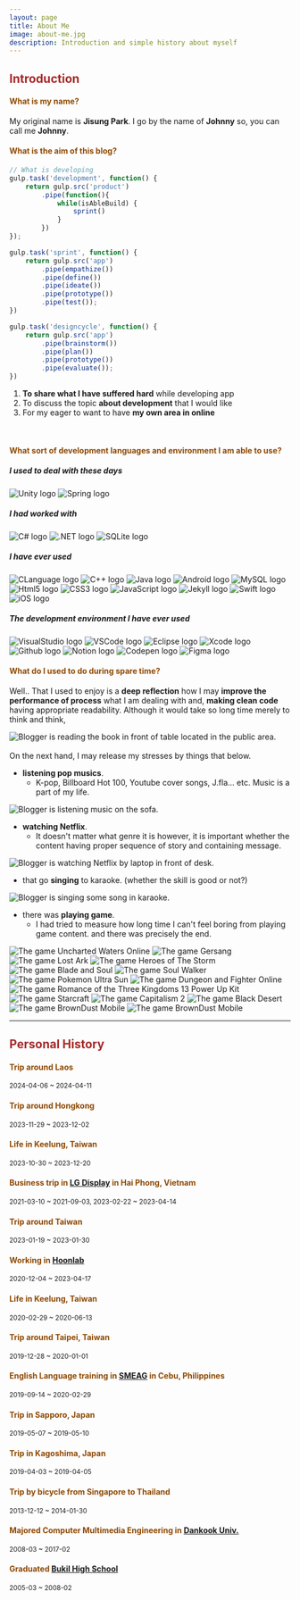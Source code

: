 ```yaml
---
layout: page
title: About Me
image: about-me.jpg
description: Introduction and simple history about myself
---
```


## <span style="color: brown">**Introduction**</span>
#### <span style="color: #8D4801">**What is my name?**</span>
My original name is **Jisung Park**. I go by the name of **Johnny** so, you can call me **Johnny**.

#### <span style="color: #8D4801">**What is the aim of this blog?**</span>

```javascript
// What is developing
gulp.task('development', function() {
    return gulp.src('product')
        .pipe(function(){
            while(isAbleBuild) {
                sprint()
            }
        })
});

gulp.task('sprint', function() {
    return gulp.src('app')
        .pipe(empathize())
        .pipe(define())
        .pipe(ideate())
        .pipe(prototype())
        .pipe(test());
})

gulp.task('designcycle', function() {
    return gulp.src('app')
        .pipe(brainstorm())
        .pipe(plan())
        .pipe(prototype())
        .pipe(evaluate());
})
```
1. **To share what I have suffered hard** while developing app
2. To discuss the topic **about development** that I would like 
3. For my eager to want to have **my own area in online**

<br>

#### <span style="color: #8D4801">**What sort of development languages and environment I am able to use?**</span>
##### I used to deal with these days
<img src="https://img.shields.io/badge/Unity-FFFFFF?style=flat&logo=unity&logoColor=white" title="Unity logo" alt="Unity logo">
<img src="https://img.shields.io/badge/Spring-6DB33F?style=flat&logo=spring&logoColor=white" title="Spring logo" alt="Spring logo">

##### I had worked with
<img src="https://img.shields.io/badge/Csharp-239120?style=flat&logo=csharp&logoColor=white" title="C# logo" alt="C# logo">
<img src="https://img.shields.io/badge/.NET-512BD4?style=flat&logo=dotnet&logoColor=white" title=".NET logo" alt=".NET logo">
<img src="https://img.shields.io/badge/SQLite-003B57?style=flat&logo=sqlite&logoColor=white" title="SQLite logo" alt="SQLite logo">

##### I have ever used
<img src="https://img.shields.io/badge/CLanguage-A8B9CC?style=flat&logo=c&logoColor=white" title="CLanguage logo" alt="CLanguage logo">
<img src="https://img.shields.io/badge/C++-00599C?style=flat&logo=cplusplus&logoColor=white" title="C++ logo" alt="C++ logo">
<img src="https://img.shields.io/badge/Java-FFFFFF?style=flat&logo=openjdk&logoColor=white" title="Java logo" alt="Java logo">
<img src="https://img.shields.io/badge/Android-3DDC84?style=flat&logo=android&logoColor=white" title="Android logo" alt="Android logo">
<img src="https://img.shields.io/badge/MySQL-4479A1?style=flat&logo=mysql&logoColor=white" title="MySQL logo" alt="MySQL logo">
<img src="https://img.shields.io/badge/Html5-E34F26?style=flat&logo=html5&logoColor=white" title="Html5 logo" alt="Html5 logo">
<img src="https://img.shields.io/badge/CSS3-1572B6?style=flat&logo=css3&logoColor=white" title="CSS3 logo" alt="CSS3 logo">
<img src="https://img.shields.io/badge/JavaScript-F7DF1E?style=flat&logo=javascript&logoColor=white" title="JavaScript logo" alt="JavaScript logo">
<img src="https://img.shields.io/badge/Jekyll-CC0000?style=flat&logo=jekyll&logoColor=white" title="Jekyll logo" alt="Jekyll logo">
<img src="https://img.shields.io/badge/Swift-F05138?style=flat&logo=swift&logoColor=white" title="Swift logo" alt="Swift logo">
<img src="https://img.shields.io/badge/UIKit-SwiftUI-000000?style=flat&logo=ios&logoColor=white" title="iOS logo " alt="iOS logo">

##### The development environment I have ever used
<img src="https://img.shields.io/badge/VisualStudio-5C2D91?style=flat&logo=visualstudio&logoColor=white" title="VisualStudio logo" alt="VisualStudio logo">
<img src="https://img.shields.io/badge/VSCode-007ACC?style=flat&logo=visualstudiocode&logoColor=white" title="VSCode logo" alt="VSCode logo">
<img src="https://img.shields.io/badge/Eclipse-2C2255?style=flat&logo=eclipseide&logoColor=white" title="Eclipse logo" alt="Eclipse logo">
<img src="https://img.shields.io/badge/Xcode-147EFB?style=flat&logo=xcode&logoColor=white" title="Xcode logo" alt="Xcode logo">
<img src="https://img.shields.io/badge/Github-181717?style=flat&logo=github&logoColor=white" title="Github logo" alt="Github logo">
<img src="https://img.shields.io/badge/Notion-000000?style=flat&logo=notion&logoColor=white" title="Notion logo" alt="Notion logo">
<img src="https://img.shields.io/badge/Codepen-000000?style=flat&logo=codepen&logoColor=white" title="Codepen logo" alt="Codepen logo">
<img src="https://img.shields.io/badge/Figma-F24E1E?style=flat&logo=figma&logoColor=white" title="Figma logo" alt="Figma logo">

<br>

#### <span style="color: #8D4801">**What do I used to do during spare time?**</span>

Well.. That I used to enjoy is a **deep reflection** how I may **improve the performance of process** what I am dealing with and, **making clean code** having appropriate readability. Although it would take so long time merely to think and think,

<div class="image-slider-static">
  <img src="images/pages/about-me/hobbies/reading-book.jpg" title="Blogger is reading the book in front of table located in the public area." alt="Blogger is reading the book in front of table located in the public area.">
</div>
<br>
On the next hand, I may release my stresses by things that below.

- **listening pop musics**.
  - K-pop, Billboard Hot 100, Youtube cover songs, J.fla... etc. Music is a part of my life.
<div class="image-slider-static">
  <img src="images/pages/about-me/hobbies/listening-music.jpg" title="Blogger is listening music on the sofa." alt="Blogger is listening music on the sofa.">
</div>

- **watching Netflix**.
  - It doesn't matter what genre it is however, it is important whether the content having proper sequence of story and containing message.
<div class="image-slider-static">
  <img src="images/pages/about-me/hobbies/watching-netflix.jpg" title="Blogger is watching Netflix by laptop in front of desk." alt="Blogger is watching Netflix by laptop in front of desk.">
</div>

- that go **singing** to karaoke. (whether the skill is good or not?)
<div class="image-slider-static">
  <img src="images/pages/about-me/hobbies/singing-song.jpg" title="Blogger is singing some song in karaoke." alt="Blogger is singing some song in karaoke.">
</div>

- there was **playing game**.
  - I had tried to measure how long time I can't feel boring from playing game content. and there was precisely the end.

<div class="image-slider-auto">
  <img src="images/pages/about-me/games/uncharted-waters-online.jpg" title="The game Uncharted Waters Online" alt="The game Uncharted Waters Online">
  <img src="images/pages/about-me/games/gersang.jpg" title="The game Gersang" alt="The game Gersang">
  <img src="images/pages/about-me/games/lost-ark.jpg" title="The game Lost Ark" alt="The game Lost Ark">
  <img src="images/pages/about-me/games/heroes-of-the-storm.jpg" title="The game Heroes of The Storm" alt="The game Heroes of The Storm">
  <img src="images/pages/about-me/games/blade-and-soul.jpg" title="The game Blade and Soul" alt="The game Blade and Soul">
  <img src="images/pages/about-me/games/soul-walker.jpg" title="The game Soul Walker" alt="The game Soul Walker">
  <img src="images/pages/about-me/games/pokemon-ultra-sun.jpg" title="The game Pokemon Ultra Sun" alt="The game Pokemon Ultra Sun">
  <img src="images/pages/about-me/games/dungeon-and-fighter.jpg" title="The game Dungeon and Fighter Online" alt="The game Dungeon and Fighter Online">
  <img src="images/pages/about-me/games/romance-of-the-three-kingdoms-13-power-up-kit.jpg" title="The game Romance of the Three Kingdoms 13 Power Up Kit" alt="The game Romance of the Three Kingdoms 13 Power Up Kit">
  <img src="images/pages/about-me/games/starcraft.jpg" title="The game Starcraft" alt="The game Starcraft">
  <img src="images/pages/about-me/games/capitalism-2.jpg" title="The game Capitalism 2" alt="The game Capitalism 2">
  <img src="images/pages/about-me/games/black-desert.jpg" title="The game Black Desert" alt="The game Black Desert">
  <img src="images/pages/about-me/games/browndust-mobile_1.jpg" title="The game BrownDust Mobile" alt="The game BrownDust Mobile">
  <img src="images/pages/about-me/games/browndust-mobile_2.jpg" title="The game BrownDust Mobile" alt="The game BrownDust Mobile">
</div>

---

## <span style="color: brown">**Personal History**</span>

#### <span style="color: #8D4801">**Trip around Laos**</span>
<small>2024-04-06 ~ 2024-04-11</small>

#### <span style="color: #8D4801">**Trip around Hongkong**</span>
<small>2023-11-29 ~ 2023-12-02</small>

#### <span style="color: #8D4801">**Life in Keelung, Taiwan**</span>
<small>2023-10-30 ~ 2023-12-20</small>

#### <span style="color: #8D4801">**Business trip in [LG Display][business-trip] in Hai Phong, Vietnam**</span>
<small>2021-03-10 ~ 2021-09-03, </small><small>2023-02-22 ~ 2023-04-14</small>  

#### <span style="color: #8D4801">**Trip around Taiwan**</span>
<small>2023-01-19 ~ 2023-01-30</small>

#### <span style="color: #8D4801">**Working in [Hoonlab][first-company]**</span>
<small>2020-12-04 ~ 2023-04-17</small>  

#### <span style="color: #8D4801">**Life in Keelung, Taiwan**</span>
<small>2020-02-29 ~ 2020-06-13</small>  

#### <span style="color: #8D4801">**Trip around Taipei, Taiwan**</span>
<small>2019-12-28 ~ 2020-01-01</small>

#### <span style="color: #8D4801">**English Language training in [SMEAG][english-language-training] in Cebu, Philippines**</span>
<small>2019-09-14 ~ 2020-02-29</small>  

#### <span style="color: #8D4801">**Trip in Sapporo, Japan**</span>
<small>2019-05-07 ~ 2019-05-10</small>  

#### <span style="color: #8D4801">**Trip in Kagoshima, Japan**</span>
<small>2019-04-03 ~ 2019-04-05</small>  

#### <span style="color: #8D4801">**Trip by bicycle from Singapore to Thailand**</span>
<small>2013-12-12 ~ 2014-01-30</small>  

#### <span style="color: #8D4801">**Majored Computer Multimedia Engineering in [Dankook Univ.][university]**</span>
<small>2008-03 ~ 2017-02</small>

#### <span style="color: #8D4801">**Graduated [Bukil High School][high-school]**</span>
<small>2005-03 ~ 2008-02</small>

[business-trip]: https://www.lgdisplay.com/kor/company/info/place?type=02 "Navigate to LG Display"
[english-language-training]: http://www.smeag.com "Navigate to SMEAG"
[first-company]: http://www.hoonlab.co.kr "Navigate to Hoonlab"
[university]: https://www.dankook.ac.kr/web/kor "Navigate to Dankook Univ."
[high-school]: https://www.bugil.hs.kr/jsp/index/index.jsp "Navigate to Bukil High School"